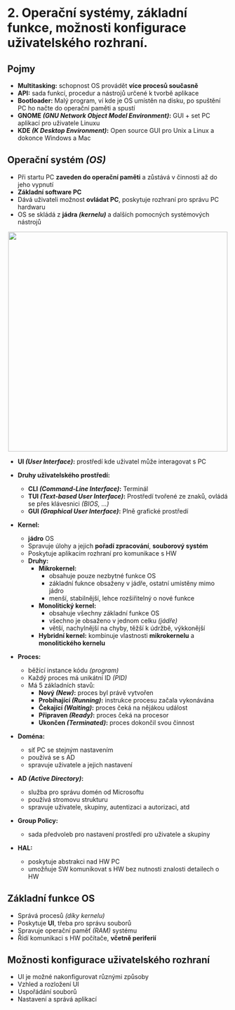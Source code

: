 # 2. Operační systémy, základní funkce, možnosti konfigurace uživatelského rozhraní.

## Pojmy
- **Multitasking:** schopnost OS provádět **více procesů současně**
- **API:** sada funkcí, procedur a nástrojů určené k tvorbě aplikace
- **Bootloader:** Malý program, ví kde je OS umístěn na disku, po spuštění PC ho načte do operační paměti a spustí
- **GNOME _(GNU Network Object Model Environment)_:** GUI + set PC aplikací pro uživatele Linuxu
- **KDE _(K Desktop Environment)_:** Open source GUI pro Unix a Linux a dokonce Windows a Mac

## Operační systém _(OS)_
- Při startu PC **zaveden do operační paměti** a zůstává v činnosti až do jeho vypnutí
- **Základní software PC**
- Dává uživateli možnost **ovládat PC**, poskytuje rozhraní pro správu PC hardwaru
- OS se skládá z **jádra _(kernelu)_** a dalších pomocných systémových nástrojů 

<p align="center"> 
  <img src="https://miro.medium.com/v2/resize:fit:576/1*qP4o1MC023dp1r_n5PRhVw.png" width="500" height="auto"/>
</p>  

- **UI _(User Interface)_:** prostředí kde uživatel může interagovat s PC
- **Druhy uživatelského prostředí:**
  - **CLI _(Command-Line Interface)_:** Terminál
  - **TUI _(Text-based User Interface)_:** Prostředí tvořené ze znaků, ovládá se přes klávesnici _(BIOS, ...)_
  - **GUI _(Graphical User Interface)_:** Plně grafické prostředí

- **Kernel:**
  - **jádro** OS
  - Spravuje úlohy a jejich **pořadí zpracování**, **souborový systém**
  - Poskytuje aplikacím rozhraní pro komunikace s HW
  - **Druhy:**
    - **Mikrokernel:**
      - obsahuje pouze nezbytné funkce OS
      - základní fuknce obsaženy v jádře, ostatní umístěny mimo jádro
      - menší, stabilnější, lehce rozšiřitelný o nové funkce
    - **Monolitický kernel:**
      - obsahuje všechny základní funkce OS
      - všechno je obsaženo v jednom celku _(jádře)_
      - větší, nachylnější na chyby, těžší k údržbě, výkkonější
    - **Hybridní kernel:** kombinuje vlastnosti **mikrokernelu** a **monolitického kernelu**
   
- **Proces:**
  - běžící instance kódu _(program)_
  - Každý proces má unikátní ID _(PID)_
  - Má 5 základních stavů:
    - **Nový _(New)_:** proces byl právě vytvořen
    - **Probíhající _(Running)_:** instrukce procesu začala vykonávána
    - **Čekající _(Waiting)_:** proces čeká na nějákou událost
    - **Připraven _(Ready)_:** proces čeká na procesor
    - **Ukončen _(Terminated)_:** proces dokončil svou činnost

- **Doména:**
  - síť PC se stejným nastavením
  - používá se s AD
  - spravuje uživatele a jejich nastavení

- **AD _(Active Directory)_:**
  - služba pro správu domén od Microsoftu
  - používá stromovu strukturu
  - spravuje uživatele, skupiny, autentizaci a autorizaci, atd
 
- **Group Policy:**
  - sada předvoleb pro nastavení prostředí pro uživatele a skupiny
    
- **HAL:**
  - poskytuje abstrakci nad HW PC
  - umožňuje SW komunikovat s HW bez nutnosti znalosti detailech o HW
      
## Základní funkce OS
- Správá procesů _(díky kernelu)_
- Poskytuje **UI**, třeba pro správu souborů
- Spravuje operační paměť _(RAM)_ systému
- Řídí komunikaci s HW počítače, **včetně periferií**

## Možnosti konfigurace uživatelského rozhraní
- UI je možné nakonfigurovat různými způsoby
- Vzhled a rozložení UI
- Uspořádání souborů
- Nastavení a správá aplikací
